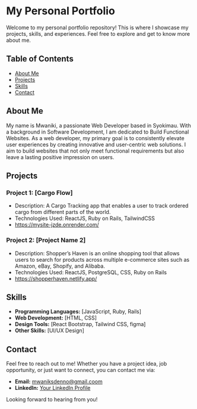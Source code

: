 # My Personal Portfolio

Welcome to my personal portfolio repository! This is where I showcase my projects, skills, and experiences. Feel free to explore and get to know more about me.

## Table of Contents
- [About Me](#about-me)
- [Projects](#projects)
- [Skills](#skills)
- [Contact](#contact)

## About Me

My name is Mwaniki, a passionate Web Developer based in Syokimau. With a background in Software Development, I am dedicated to Build Functional Websites. As a web developer, my primary goal is to consistently elevate user experiences by creating innovative and user-centric web solutions. I aim to build websites that not only meet functional requirements but also leave a lasting positive impression on users.

## Projects

### Project 1: [Cargo Flow]
- Description: A Cargo Tracking app that enables a user to track ordered cargo from different parts of the world.
- Technologies Used: ReactJS, Ruby on Rails, TailwindCSS
- https://mysite-jzde.onrender.com/

### Project 2: [Project Name 2]
- Description: Shopper’s Haven is an online shopping tool that allows users to search for products across multiple e-commerce sites such as Amazon, eBay, Shopify, and Alibaba.
- Technologies Used: ReactJS, PostgreSQL, CSS, Ruby on Rails
- https://shopperhaven.netlify.app/

## Skills

- **Programming Languages:** [JavaScript, Ruby, Rails]
- **Web Development:** [HTML, CSS]
- **Design Tools:** [React Bootstrap, Tailwind CSS, figma]
- **Other Skills:** [UI/UX Design]

## Contact

Feel free to reach out to me! Whether you have a project idea, job opportunity, or just want to connect, you can contact me via:

- **Email:** [mwaniksdenno@gmail.coom](mailto:mwaniksdenno@gmail.com)
- **LinkedIn:** [Your LinkedIn Profile](https://www.linkedin.com/in/dennis-mwaniki-17a474269/)

Looking forward to hearing from you!
